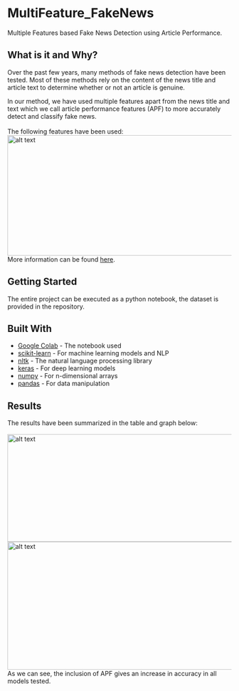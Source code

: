 # MultiFeature_FakeNews
Multiple Features based Fake News Detection using Article Performance.

## What is it and Why?
Over the past few years, many methods of fake news detection have been tested. Most of these methods rely on the content of the news title and article text to determine whether or not an article is genuine.

In our method, we have used multiple features apart from the news title and text which we call article performance features (APF) to more accurately detect and classify fake news.<br><br>
The following features have been used:<br>
<img src="https://github.com/mrushad/MultiFeature_FakeNews/blob/c6deed6fcfd956e0a9fa9c9d83a7c52f3ee85137/Reports%20and%20Pictures/Pictures/Features.png" alt="alt text" width="655" height="271">
<br>
More information can be found <a href="https://github.com/mrushad/MultiFeature_FakeNews/blob/69141beffe5ad5e9442521a5efc2a8de2cd02033/Reports%20and%20Pictures/Report/ML-Project-Report.pdf">here</a>.

## Getting Started

The entire project can be executed as a python notebook, the dataset is provided in the repository.


## Built With

* [Google Colab](https://colab.research.google.com/notebooks/intro.ipynb) - The notebook used
* [scikit-learn](https://scikit-learn.org/stable/) - For machine learning models and NLP
* [nltk](https://www.nltk.org/) - The natural language processing library
* [keras](https://keras.io/) - For deep learning models
* [numpy](https://numpy.org/) - For n-dimensional arrays
* [pandas](https://pandas.pydata.org/) - For data manipulation

## Results
The results have been summarized in the table and graph below:<br><br>
<img src="https://github.com/mrushad/MultiFeature_FakeNews/blob/d029bf611436ec24e11d28ba5af1906d5a6b3177/Reports%20and%20Pictures/Pictures/ComparisionTable.png" alt="alt text" width="762" height="242">
<img src="https://github.com/mrushad/MultiFeature_FakeNews/blob/d029bf611436ec24e11d28ba5af1906d5a6b3177/Reports%20and%20Pictures/Pictures/ComparisionGraph.png" alt="alt text" width="570" height="288">
<br>
As we can see, the inclusion of APF gives an increase in accuracy in all models tested.
